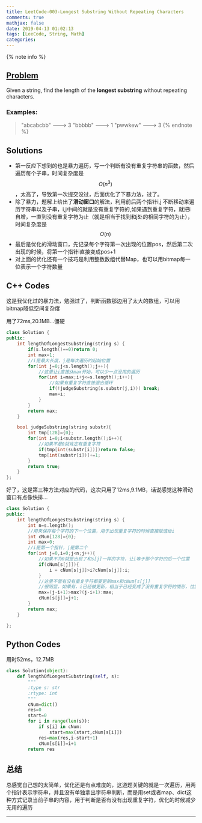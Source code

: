 ```yaml
---
title: LeetCode-003-Longest Substring Without Repeating Characters
comments: true
mathjax: false
date: 2019-04-13 01:02:13
tags: [LeeCode, String, Math]
categories:
---
```


<meta name="referrer" content="no-referrer" />

{% note info %}
## [Problem](https://leetcode.com/problems/longest-substring-without-repeating-characters/) 
Given a string, find the length of the **longest substring** without repeating characters.

### Examples:
> "abcabcbb" ---> 3
> "bbbbb" ---> 1
> "pwwkew" ---> 3
{% endnote %}
<!--more-->

## Solutions
- 第一反应下想到的也是暴力遍历，写一个判断有没有重复字符串的函数，然后遍历每个子串，时间复杂度是$$ O(n^3) $$，太高了，导致第一次提交没过，后面优化了下暴力法，过了。
- 除了暴力，题解上给出了**滑动窗口**的解法，利用前后两个指针i,j 不断移动来遍历字符串以及子串，i,j中间的就是没有重复字符的,如果遇到重复字符，就把i自增，一直到没有重复字符为止（就是相当于找到和j处的相同字符的为止），时间复杂度是$$ O(n) $$
- 最后是优化的滑动窗口，先记录每个字符第一次出现的位置pos，然后第二次出现的时候，将第一个指针i直接变成pos+1
- 对上面的优化还有一个技巧是利用整数数组代替Map，也可以用bitmap每一位表示一个字符数量

## C++ Codes
这是我优化过的暴力法，勉强过了，判断函数那边用了太大的数组，可以用bitmap降低空间复杂度

用了72ms,20.1MB...僵硬

```C++
class Solution {
public:
    int lengthOfLongestSubstring(string s) {
        if(s.length()==0)return 0;
        int max=1;
        //i是最大长度，j是每次遍历的起始位置
        for(int j=0;j<s.length();j++){
            //这里让i直接从max开始，可以少一点没用的遍历
            for(int i=max;i+j<=s.length();i++){
                //如果有重复字符直接退出循环
                if(!judgeSubstring(s.substr(j,i))) break;
                max=i;
            }
        }
        return max;
    }

    bool judgeSubstring(string substr){
        int tmp[128]={0};
        for(int i=0;i<substr.length();i++){
            //如果不是0就肯定有重复字符
            if(tmp[int(substr[i])])return false;
            tmp[int(substr[i])]+=1;
        }
        return true;
    }
};
```

好了，这是第三种方法对应的代码，这次只用了12ms,9.1MB，话说感觉这种滑动窗口有点像快排...

```C++
class Solution {
public:
    int lengthOfLongestSubstring(string s) {
        int n=s.length();
        //用来保存每个字符的下一个位置，用于出现重复字符的时候直接赋值给i
        int cNum[128]={0};      
        int max=0;
        //i是第一个指针，j是第二个
        for(int j=0,i=0;j<n;j++){
            //如果不为0就是出现了和s[j]一样的字符，让i等于那个字符的后一个位置
            if(cNum[s[j]]){
                i = cNum[s[j]]>i?cNum[s[j]]:i;
            }
            //这里不管有没有重复字符都要更新max和cNum[s[j]]
            //很明显，如果有，i已经被更新，相当于已经变成了没有重复字符的情形，位置也要更新
            max=(j-i+1)>max?(j-i+1):max;
            cNum[s[j]]=j+1;
        }
        return max;
    }

};
```

## Python Codes
用时52ms，12.7MB

```Python
class Solution(object):
    def lengthOfLongestSubstring(self, s):
        """
        :type s: str
        :rtype: int
        """
        cNum=dict()
        res=0
        start=0
        for i in range(len(s)):
            if s[i] in cNum:
                start=max(start,cNum[s[i]])
            res=max(res,i-start+1)
            cNum[s[i]]=i+1
        return res
```

## 总结
总感觉自己想的太简单，优化还是有点难度的，这道题关键的就是一次遍历，用两个指针表示字符串，并且没有单独拿出字符串判断，而是用set或者map、dict这种方式记录当前子串的内容，用于判断是否有没有出现重复字符，优化的时候减少无用的遍历

------
